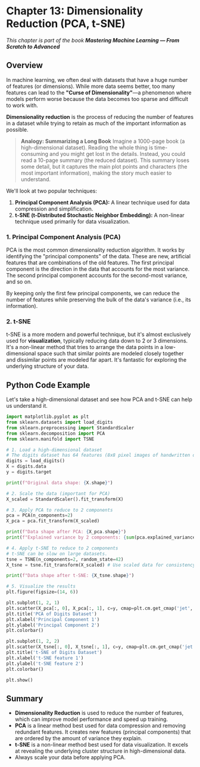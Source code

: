 # Chapter 13: Dimensionality Reduction (PCA, t-SNE)

_This chapter is part of the book **Mastering Machine Learning — From Scratch to Advanced**_

## Overview

In machine learning, we often deal with datasets that have a huge number of features (or dimensions). While more data seems better, too many features can lead to the **"Curse of Dimensionality"**—a phenomenon where models perform worse because the data becomes too sparse and difficult to work with.

**Dimensionality reduction** is the process of reducing the number of features in a dataset while trying to retain as much of the important information as possible.

> **Analogy: Summarizing a Long Book**
> Imagine a 1000-page book (a high-dimensional dataset). Reading the whole thing is time-consuming and you might get lost in the details. Instead, you could read a 10-page summary (the reduced dataset). This summary loses some detail, but it captures the main plot points and characters (the most important information), making the story much easier to understand.

We'll look at two popular techniques:
1.  **Principal Component Analysis (PCA):** A linear technique used for data compression and simplification.
2.  **t-SNE (t-Distributed Stochastic Neighbor Embedding):** A non-linear technique used primarily for data visualization.

### 1. Principal Component Analysis (PCA)

PCA is the most common dimensionality reduction algorithm. It works by identifying the "principal components" of the data. These are new, artificial features that are combinations of the old features. The first principal component is the direction in the data that accounts for the most variance. The second principal component accounts for the second-most variance, and so on.

By keeping only the first few principal components, we can reduce the number of features while preserving the bulk of the data's variance (i.e., its information).

### 2. t-SNE

t-SNE is a more modern and powerful technique, but it's almost exclusively used for **visualization**, typically reducing data down to 2 or 3 dimensions. It's a non-linear method that tries to arrange the data points in a low-dimensional space such that similar points are modeled closely together and dissimilar points are modeled far apart. It's fantastic for exploring the underlying structure of your data.

## Python Code Example

Let's take a high-dimensional dataset and see how PCA and t-SNE can help us understand it.

```python
import matplotlib.pyplot as plt
from sklearn.datasets import load_digits
from sklearn.preprocessing import StandardScaler
from sklearn.decomposition import PCA
from sklearn.manifold import TSNE

# 1. Load a high-dimensional dataset
# The digits dataset has 64 features (8x8 pixel images of handwritten digits).
digits = load_digits()
X = digits.data
y = digits.target

print(f"Original data shape: {X.shape}")

# 2. Scale the data (important for PCA)
X_scaled = StandardScaler().fit_transform(X)

# 3. Apply PCA to reduce to 2 components
pca = PCA(n_components=2)
X_pca = pca.fit_transform(X_scaled)

print(f"Data shape after PCA: {X_pca.shape}")
print(f"Explained variance by 2 components: {sum(pca.explained_variance_ratio_):.2f}")

# 4. Apply t-SNE to reduce to 2 components
# t-SNE can be slow on large datasets.
tsne = TSNE(n_components=2, random_state=42)
X_tsne = tsne.fit_transform(X_scaled) # Use scaled data for consistency

print(f"Data shape after t-SNE: {X_tsne.shape}")

# 5. Visualize the results
plt.figure(figsize=(14, 6))

plt.subplot(1, 2, 1)
plt.scatter(X_pca[:, 0], X_pca[:, 1], c=y, cmap=plt.cm.get_cmap('jet', 10))
plt.title('PCA of Digits Dataset')
plt.xlabel('Principal Component 1')
plt.ylabel('Principal Component 2')
plt.colorbar()

plt.subplot(1, 2, 2)
plt.scatter(X_tsne[:, 0], X_tsne[:, 1], c=y, cmap=plt.cm.get_cmap('jet', 10))
plt.title('t-SNE of Digits Dataset')
plt.xlabel('t-SNE feature 1')
plt.ylabel('t-SNE feature 2')
plt.colorbar()

plt.show()
```

## Summary

- **Dimensionality Reduction** is used to reduce the number of features, which can improve model performance and speed up training.
- **PCA** is a linear method best used for data compression and removing redundant features. It creates new features (principal components) that are ordered by the amount of variance they explain.
- **t-SNE** is a non-linear method best used for data visualization. It excels at revealing the underlying cluster structure in high-dimensional data.
- Always scale your data before applying PCA.